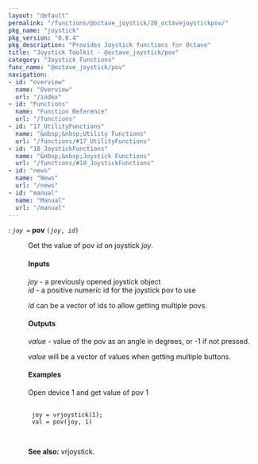 ```yaml
---
layout: "default"
permalink: "/functions/@octave_joystick/20_octavejoystickpov/"
pkg_name: "joystick"
pkg_version: "0.0.4"
pkg_description: "Provides Joystick functions for Octave"
title: "Joystick Toolkit - @octave_joystick/pov"
category: "Joystick Functions"
func_name: "@octave_joystick/pov"
navigation:
- id: "overview"
  name: "Overview"
  url: "/index"
- id: "Functions"
  name: "Function Reference"
  url: "/functions"
- id: "17_UtilityFunctions"
  name: "&nbsp;&nbsp;Utility Functions"
  url: "/functions/#17_UtilityFunctions"
- id: "18_JoystickFunctions"
  name: "&nbsp;&nbsp;Joystick Functions"
  url: "/functions/#18_JoystickFunctions"
- id: "news"
  name: "News"
  url: "/news"
- id: "manual"
  name: "Manual"
  url: "/manual"
---
```

<dl class="first-deftypefn def-block">
<dt class="deftypefn def-line" id="index-pov"><span class="category-def">: </span><span><code class="def-type"><var class="var">joy</var> =</code> <strong class="def-name">pov</strong> <code class="def-code-arguments">(<var class="var">joy</var>, <var class="var">id</var>)</code><a class="copiable-link" href="#index-pov"></a></span></dt>
<dd><p>Get the value of pov <var class="var">id</var> on joystick <var class="var">joy</var>.
</p>
<h4 class="subsubheading" id="Inputs"><span>Inputs<a class="copiable-link" href="#Inputs"></a></span></h4>
<p><var class="var">joy</var> - a previously opened joystick object<br>
 <var class="var">id</var> - a positive numeric id for the joystick pov to use<br>
</p>
<p><var class="var">id</var> can be a vector of ids to allow getting multiple povs.
</p>
<h4 class="subsubheading" id="Outputs"><span>Outputs<a class="copiable-link" href="#Outputs"></a></span></h4>
<p><var class="var">value</var> - value of the pov as an angle in degrees, or -1 if not pressed.<br>
</p>
<p><var class="var">value</var> will be a vector of values when getting multiple buttons.
</p>
<h4 class="subsubheading" id="Examples"><span>Examples<a class="copiable-link" href="#Examples"></a></span></h4>
<p>Open device 1 and get value of pov 1
 </p><div class="example">
<pre class="example-preformatted"> <code class="code">
 joy = vrjoystick(1);
 val = pov(joy, 1)
 </code>
 </pre></div>


<p><strong class="strong">See also:</strong> vrjoystick.
 </p></dd></dl>